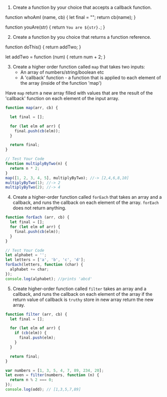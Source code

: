 1. Create a function by your choice that accepts a callback function.

function whoAmI (name, cb) {
  let final = "";
  return cb(name);
}

function youAre(str) {
  return `You are ${str}.`;
}

2. Create a function by you choice that returns a function reference.

function doThis() {
  return addTwo;
}

let addTwo = function (num) {
  return num + 2;
}

3. Create a higher order function called `map` that takes two inputs:
   - An array of numbers/string/boolean etc
   - A 'callback' function - a function that is applied to each element of the array (inside of the function 'map')

Have `map` return a new array filled with values that are the result of the 'callback' function on each element of the input array.

```js
function map(arr, cb) {

  let final = [];

  for (let elm of arr) {
    final.push(cb(elm));
  }

  return final;
}

// Test Your Code
function multiplyByTwo(n) {
  return n * 2;
}
map([1, 2, 3, 4, 5], multiplyByTwo); //-> [2,4,6,8,10]
multiplyByTwo(1); //-> 2
multiplyByTwo(2); //-> 4
```

4. Create a higher-order function called `forEach` that takes an array and a callback, and runs the callback on each element of the array. `forEach` does not return anything.

```js
function forEach (arr, cb) {
  let final = [];
  for (let elm of arr) {
    final.push(cb(elm));
  }
}

// Test Your Code
let alphabet = '';
let letters = ['a', 'b', 'c', 'd'];
forEach(letters, function (char) {
  alphabet += char;
});
console.log(alphabet); //prints 'abcd'
```

5. Create higher-order function called `filter` takes an array and a callback, and runs the callback on each element of the array if the return value of callback is `truthy` store in new array return the new array.

```js
function filter (arr, cb) {
  let final = [];

  for (let elm of arr) {
    if (cb(elm)) {
      final.push(elm);
    }
  }

  return final;
}

var numbers = [1, 3, 5, 4, 7, 89, 234, 20];
let even = filter(numbers, function (n) {
  return n % 2 === 0;
});
console.log(odd); // [1,3,5,7,89]
```
